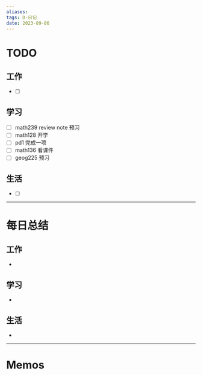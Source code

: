 ```yaml
---
aliases:
tags: D-日记
date: 2023-09-06
---
```

# TODO

## 工作

- [ ] 
## 学习

- [ ] math239 review note 预习
- [ ] math128 开学
- [ ] pd1 完成一项
- [ ] math136 看课件
- [ ] geog225 预习
## 生活

- [ ] 
*** 
# 每日总结

## 工作

- 
## 学习

- 
## 生活

- 

----------------------
# Memos

